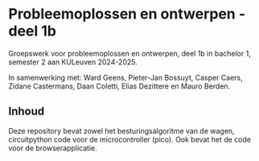 # Probleemoplossen en ontwerpen - deel 1b
Groepswerk voor probleemoplossen en ontwerpen, deel 1b in bachelor 1, semester 2 aan KULeuven 2024-2025.

In samenwerking met: Ward Geens, Pieter-Jan Bossuyt, Casper Caers, Zidane Castermans, Daan Coletti, Elias Dezittere en Mauro Berden.

## Inhoud
Deze repository bevat zowel het besturingsalgoritme van de wagen, circuitpython code voor de microcontroller (pico).
Ook bevat het de code voor de browserapplicatie.
